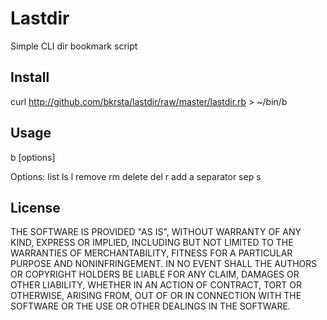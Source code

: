 Lastdir
=======
Simple CLI dir bookmark script

Install
-------
  curl http://github.com/bkrsta/lastdir/raw/master/lastdir.rb > ~/bin/b

Usage
-----

  b [options]

  Options:
    list ls l
    remove rm delete del r
    add a
    separator sep s

License
-------
THE SOFTWARE IS PROVIDED "AS IS", WITHOUT WARRANTY OF ANY KIND,
EXPRESS OR IMPLIED, INCLUDING BUT NOT LIMITED TO THE WARRANTIES OF
MERCHANTABILITY, FITNESS FOR A PARTICULAR PURPOSE AND
NONINFRINGEMENT. IN NO EVENT SHALL THE AUTHORS OR COPYRIGHT HOLDERS BE
LIABLE FOR ANY CLAIM, DAMAGES OR OTHER LIABILITY, WHETHER IN AN ACTION
OF CONTRACT, TORT OR OTHERWISE, ARISING FROM, OUT OF OR IN CONNECTION
WITH THE SOFTWARE OR THE USE OR OTHER DEALINGS IN THE SOFTWARE.
